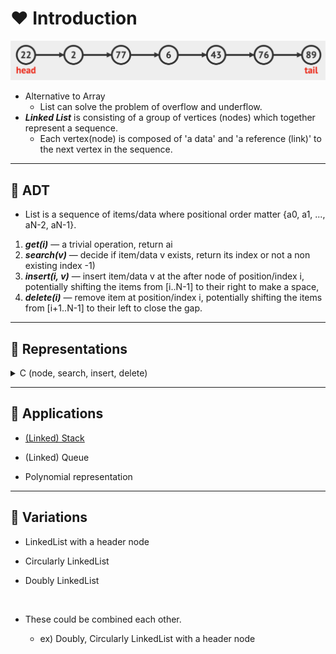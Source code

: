 # ❤️ Introduction

![LinkedList](./img/linkedlist.png)

- Alternative to Array
  - List can solve the problem of overflow and underflow.
- ___Linked List___ is consisting of a group of vertices (nodes) which together represent a sequence.
  - Each vertex(node) is composed of 'a data' and 'a reference (link)' to the next vertex in the sequence.

---

## 🧡 ADT

- List is a sequence of items/data where positional order matter {a0, a1, ..., aN-2, aN-1}.

1. ___get(i)___ — a trivial operation, return ai
2. ___search(v)___ — decide if item/data v exists, return its index or not a non existing index -1)
3. ___insert(i, v)___ — insert item/data v at the after node of position/index i, potentially shifting the items from [i..N-1] to their right to make a space,
4. ___delete(i)___ — remove item at position/index i, potentially shifting the items from [i+1..N-1] to their left to close the gap.

---

## 💛 Representations

<details>

<summary>C (node, search, insert, delete)</summary>

### 0. Node

- self-referential structure

``` C
typedef struct node *listPointer;
typedef struct node {
    // declaration of data fields
    listPointer link;
};
```

### 1. search(v)

![Search](./img/listsearch.gif)

- Looping through links

``` C
for(p = L; p != NULL; p = p->link)
    if(p->data == v)
        return p;
```

### 2. insert(i, v)

![Insert](./img/listinsert.gif)

- Needed preceding nodes

``` C
void insert(listPointer *first, int i, Data v) {
    listPointer temp;
    listPointer x = get(i-1);
    MALLOC(temp, sizeof(*temp));
    temp->data = v;

    if(*first){
        temp->link = x->link;
        x->link = temp;
    }
    else{
        temp->link = NULL;
        *fisrt = temp;
    }
}
```

### 3. delete(i)

![Delete](./img/listdelete.gif)

- Needed preceding node

``` C
void delete(listPointer *first, listPointer trail, int i){
    /* trail is the preceding node */
    listPointer x = get(i);
    if(trail){
        trail->link = x->link;
    }
    else{
        *first = (*first)->link;
    }
    free(x);
}
```

- Calling example

  - delete first(head)

    ``` C
    delete(&first, NULL, first);
    ```

  - delete otherwise

    ``` C
    delete(&first, y, y->link);
    ```

</details>

---

## 💚 Applications

- [(Linked) Stack](./Stack.md#-representations)

- (Linked) Queue

- Polynomial representation

---

## 💙 Variations

- LinkedList with a header node

- Circularly LinkedList

- Doubly LinkedList
</br>

- These could be combined each other.

  - ex) Doubly, Circularly LinkedList with a header node

